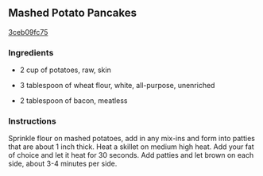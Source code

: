 ## Mashed Potato Pancakes

[3ceb09fc75](http://tastykitchen.com/recipes/sidedishes/mashed-potato-pancakes/)

### Ingredients

 - 2 cup of potatoes, raw, skin

 - 3 tablespoon of wheat flour, white, all-purpose, unenriched

 - 2 tablespoon of bacon, meatless

### Instructions

Sprinkle flour on mashed potatoes, add in any mix-ins and form into patties that are about 1 inch thick. Heat a skillet on medium high heat. Add your fat of choice and let it heat for 30 seconds. Add patties and let brown on each side, about 3-4 minutes per side.